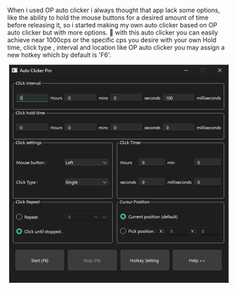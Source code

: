 When i used OP auto clicker i always thought that app lack some options, like the ability to hold the mouse buttons for a desired amount of time before releasing it,
so i started making my own auto clicker based on OP auto clicker but with more options. 🐼
with this auto clicker you can easily achieve near 1000cps or the specific cps you desire with your own Hold time, click type , interval and location
like OP auto clicker you may assign a new hotkey which by default is 'F6'.

<image>
  <img src="/demo image.png" width="500" />
</image>
